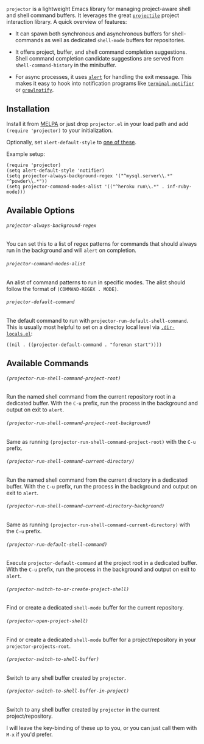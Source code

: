 `projector` is a lightweight Emacs library for managing project-aware shell and shell command buffers. It leverages the great [`projectile`](https://github.com/bbatsov/projectile) project interaction library. A quick overview of features:

* It can spawn both synchronous and asynchronous buffers for shell-commands as well as dedicated `shell-mode` buffers for repositories.

* It offers project, buffer, and shell command completion suggestions. Shell command completion candidate suggestions are served from `shell-command-history` in the minibuffer.

* For async processes, it uses [`alert`](https://github.com/jwiegley/alert) for handling the exit message. This makes it easy to hook into notification programs like [`terminal-notifier`](https://github.com/alloy/terminal-notifier) or [`growlnotify`](http://growl.info/downloads).

## Installation

Install it from [MELPA](https://melpa.org/) or just drop `projector.el` in your load path and add `(require 'projector)` to your initialization.

Optionally, set `alert-default-style` to [one of these](https://github.com/jwiegley/alert/blob/master/alert.el#L123-L128).

Example setup:

``` elisp
(require 'projector)  
(setq alert-default-style 'notifier)
(setq projector-always-background-regex '("^mysql.server\\.*" "^powder\\.*"))
(setq projector-command-modes-alist '(("^heroku run\\.*" . inf-ruby-mode)))
```

## Available Options

###### `projector-always-background-regex`

You can set this to a list of regex patterns for commands that should
always run in the background and will `alert` on completion.

###### `projector-command-modes-alist`

An alist of command patterns to run in specific modes. The alist
should follow the format of `(COMMAND-REGEX . MODE)`.

###### `projector-default-command`

The default command to run with
`projector-run-default-shell-command`. This is usually most helpful to
set on a directoy local level via
[`.dir-locals.el`](http://www.gnu.org/software/emacs/manual/html_node/elisp/Directory-Local-Variables.html):

``` elisp
((nil . ((projector-default-command . "foreman start"))))
```

## Available Commands

###### `(projector-run-shell-command-project-root)`

Run the named shell command from the current repository root in a
dedicated buffer. With the `C-u` prefix, run the process in the
background and output on exit to `alert`.

###### `(projector-run-shell-command-project-root-background)`

Same as running `(projector-run-shell-command-project-root)` with the `C-u` prefix.

###### `(projector-run-shell-command-current-directory)`

Run the named shell command from the current directory in a dedicated
buffer. With the `C-u` prefix, run the process in the background and
output on exit to `alert`.

###### `(projector-run-shell-command-current-directory-background)`

Same as running `(projector-run-shell-command-current-directory)` with the `C-u` prefix.

###### `(projector-run-default-shell-command)`

Execute `projector-default-command` at the project root in a dedicated
buffer. With the `C-u` prefix, run the process in the background and
output on exit to `alert`.

###### `(projector-switch-to-or-create-project-shell)`

Find or create a dedicated `shell-mode` buffer for the current repository.

###### `(projector-open-project-shell)`

Find or create a dedicated `shell-mode` buffer for a project/repository in your `projector-projects-root`.

###### `(projector-switch-to-shell-buffer)`

Switch to any shell buffer created by `projector`.

###### `(projector-switch-to-shell-buffer-in-project)`

Switch to any shell buffer created by `projector` in the current
project/repository.

I will leave the key-binding of these up to you, or you can just call
them with `M-x` if you'd prefer.
